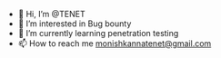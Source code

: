 - 👋 Hi, I’m @TENET
- 👀 I’m interested in Bug bounty
- 🌱 I’m currently learning penetration testing
- 📫 How to reach me monishkannatenet@gmail.com

<!---
TENET-021/TENET-021 is a ✨ special ✨ repository because its `README.md` (this file) appears on your GitHub profile.
You can click the Preview link to take a look at your changes.
--->
